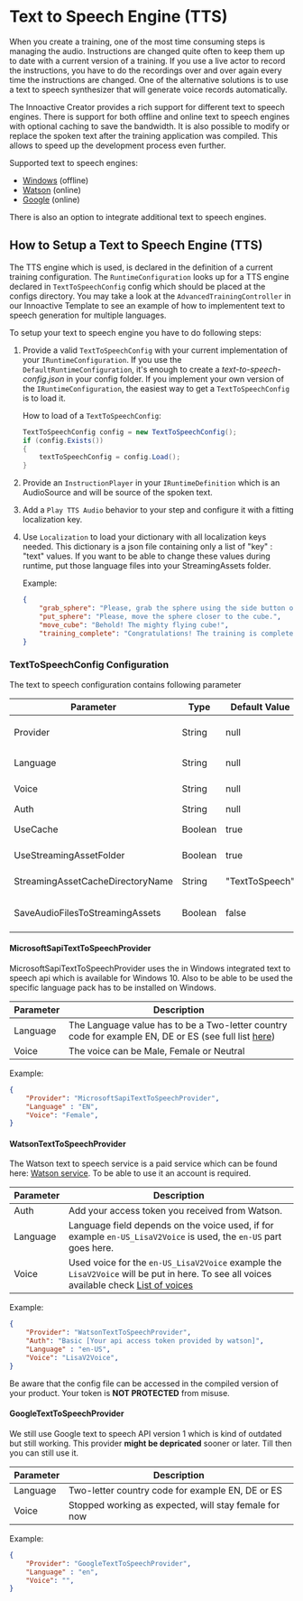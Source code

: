 # Text to Speech Engine (TTS)

When you create a training, one of the most time consuming steps is managing the audio. Instructions are changed quite often to keep them up to date with a current version of a training. If you use a live actor to record the instructions, you have to do the recordings over and over again every time the instructions are changed. One of the alternative solutions is to use a text to speech synthesizer that will generate voice records automatically. 

The Innoactive Creator provides a rich support for different text to speech engines. There is support for both offline and online text to speech engines with optional caching to save the bandwidth. It is also possible to modify or replace the spoken text after the training application was compiled. This allows to speed up the development process even further.

Supported text to speech engines:

* [Windows](#microsoftsapitexttospeechprovider) (offline)
* [Watson](#watsontexttospeechprovider) (online)
* [Google](#googletexttospeechprovider) (online)

There is also an option to integrate additional text to speech engines.

## How to Setup a Text to Speech Engine (TTS)

The TTS engine which is used, is declared in the definition of a current training configuration. The `RuntimeConfiguration` looks up for a TTS engine declared in `TextToSpeechConfig` config which should be placed at the configs directory. You may take a look at the `AdvancedTrainingController` in our Innoactive Template to see an example of how to implementent text to speech generation for multiple languages.

To setup your text to speech engine you have to do following steps:

1. Provide a valid `TextToSpeechConfig` with your current implementation of your `IRuntimeConfiguration`. If you use the `DefaultRuntimeConfiguration`, it's enough to create a _text-to-speech-config.json_ in your config folder. If you implement your own version of the `IRuntimeConfiguration`, the easiest way to get a `TextToSpeechConfig` is to load it.
    
    How to load of a `TextToSpeechConfig`:
    ```csharp
    TextToSpeechConfig config = new TextToSpeechConfig();
    if (config.Exists())
    {
        textToSpeechConfig = config.Load();
    }
    ```
2. Provide an `InstructionPlayer` in your `IRuntimeDefinition` which is an AudioSource and will be source of the spoken text.
3. Add a `Play TTS Audio` behavior to your step and configure it with a fitting localization key.
4. Use `Localization` to load your dictionary with all localization keys needed. This dictionary is a json file containing only a list of "key" : "text" values. If you want to be able to change these values during runtime, put those language files into your StreamingAssets folder. 

    Example:
    ```json
    {
        "grab_sphere": "Please, grab the sphere using the side button of your controller.",
        "put_sphere": "Please, move the sphere closer to the cube.",
        "move_cube": "Behold! The mighty flying cube!",
        "training_complete": "Congratulations! The training is complete."
    }
    ```

### TextToSpeechConfig Configuration

The text to speech configuration contains following parameter

Parameter | Type | Default Value | Required | Description
--- | --- | --- | --- | ---
 Provider | String | null | Yes | Name of the provider used, out of the box supported `GoogleTextToSpeechProvider`,`WatsonTextToSpeechProvider`, `MicrosoftSapiTextToSpeechProvider`
Language | String | null | Yes | Language which should be used, depends on the chosen provider.
Voice | String | null | Yes | Voice that should be used, depends on the chosen provider.
Auth | String | null | No | Used to authenticate at the provider, if required.
UseCache | Boolean | true | No | Will cache the audio files to prevent redownloading it everytime.
UseStreamingAssetFolder | Boolean | true | No | Will use the StreamingAsset folder as additional place to keep the cached audio files.
StreamingAssetCacheDirectoryName | String | "TextToSpeech" | No | Subfolder of the StreamingAsset path used to store the files.
SaveAudioFilesToStreamingAssets | Boolean | false | No | Triggers the engine to store the created audio files in the StreamingAsset folder, used for creating the default audio files.

#### MicrosoftSapiTextToSpeechProvider

MicrosoftSapiTextToSpeechProvider uses the in Windows integrated text to speech api which is available for Windows 10. Also to be able to be used the specific language pack has to be installed on Windows.

Parameter | Description
--- | ---
Language | The Language value has to be a Two-letter country code for example EN, DE or ES (see full list [here](https://en.wikipedia.org/wiki/ISO_3166-1))
Voice | The voice can be Male, Female or Neutral


Example:
```json
{
    "Provider": "MicrosoftSapiTextToSpeechProvider",
    "Language" : "EN",
    "Voice": "Female",
}
```

#### WatsonTextToSpeechProvider

The Watson text to speech service is a paid service which can be found here: [Watson service](https://www.ibm.com/watson/services/text-to-speech/). To be able to use it an account is required.

Parameter | Description
--- | ---
Auth | Add your access token you received from Watson.
Language | Language field depends on the voice used, if for example `en-US_LisaV2Voice` is used, the `en-US` part goes here.
Voice | Used voice for the `en-US_LisaV2Voice` example the `LisaV2Voice` will be put in here. To see all voices available check [List of voices](https://cloud.ibm.com/apidocs/text-to-speech#list-voices)


Example:
```json
{
    "Provider": "WatsonTextToSpeechProvider",
    "Auth": "Basic [Your api access token provided by watson]",
    "Language" : "en-US",
    "Voice": "LisaV2Voice",
}
```

Be aware that the config file can be accessed in the compiled version of your product. Your token is **NOT PROTECTED** from misuse.

#### GoogleTextToSpeechProvider

We still use Google text to speech API version 1 which is kind of outdated but still working. This provider **might be depricated** sooner or later. Till then you can still use it.

Parameter | Description
--- | ---
Language | Two-letter country code for example EN, DE or ES
Voice | Stopped working as expected, will stay female for now

Example:
```json
{
    "Provider": "GoogleTextToSpeechProvider",
    "Language" : "en",
    "Voice": "",
}
```
